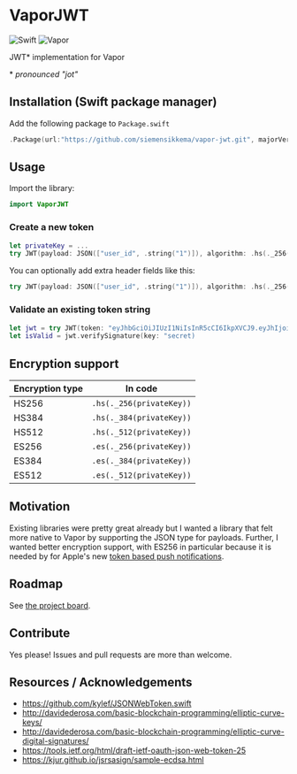 # VaporJWT

![Swift](http://img.shields.io/badge/swift-3.0-brightgreen.svg)
![Vapor](https://img.shields.io/badge/Vapor-1.0-green.svg)

JWT* implementation for Vapor

\* _pronounced "jot"_

##  Installation (Swift package manager)
Add the following package to `Package.swift`
```swift
.Package(url:"https://github.com/siemensikkema/vapor-jwt.git", majorVersion: 0)
```

## Usage
Import the library:
```swift
import VaporJWT
```
### Create a new token
```swift
let privateKey = ...
try JWT(payload: JSON(["user_id", .string("1")]), algorithm: .hs(._256(privateKey)))
```
You can optionally add extra header fields like this:
```swift
try JWT(payload: JSON(["user_id", .string("1")]), algorithm: .hs(._256(privateKey)), extraHeaders: ["extra": "header"])
```
### Validate an existing token string
```swift
let jwt = try JWT(token: "eyJhbGciOiJIUzI1NiIsInR5cCI6IkpXVCJ9.eyJhIjoiYiJ9.jiMyrsmD8AoHWeQgmxZ5yq8z0lXS67/QGs52AzC8Ru8=")
let isValid = jwt.verifySignature(key: "secret)
```
## Encryption support
Encryption type | In code
--- | ---
HS256 | `.hs(._256(privateKey))`
HS384 | `.hs(._384(privateKey))`
HS512 | `.hs(._512(privateKey))`
ES256 | `.es(._256(privateKey))`
ES384 | `.es(._384(privateKey))`
ES512 | `.es(._512(privateKey))`

## Motivation
Existing libraries were pretty great already but I wanted a library that felt more native to Vapor by supporting the JSON type for payloads. Further, I wanted better encryption support, with ES256 in particular because it is needed by for Apple's new [token based push notifications](https://developer.apple.com/library/content/documentation/NetworkingInternet/Conceptual/RemoteNotificationsPG/Chapters/ApplePushService.html#//apple_ref/doc/uid/TP40008194-CH100-SW11).

## Roadmap
See [the project board](https://github.com/siemensikkema/vapor-jwt/projects/1).

## Contribute
Yes please! Issues and pull requests are more than welcome.

## Resources / Acknowledgements
* https://github.com/kylef/JSONWebToken.swift
* http://davidederosa.com/basic-blockchain-programming/elliptic-curve-keys/
* http://davidederosa.com/basic-blockchain-programming/elliptic-curve-digital-signatures/
* https://tools.ietf.org/html/draft-ietf-oauth-json-web-token-25
* https://kjur.github.io/jsrsasign/sample-ecdsa.html
